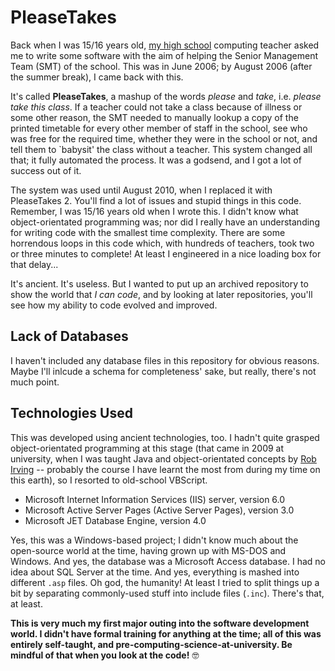 # PleaseTakes
Back when I was 15/16 years old, [my high school](https://blogs.glowscotland.org.uk/er/MearnsCastle/) computing teacher asked me to write some software with the aim of helping the Senior Management Team (SMT) of the school. This was in June 2006; by August 2006 (after the summer break), I came back with this.

It's called **PleaseTakes**, a mashup of the words *please* and *take*, i.e. *please take this class*. If a teacher could not take a class because of illness or some other reason, the SMT needed to manually lookup a copy of the printed timetable for every other member of staff in the school, see who was free for the required time, whether they were in the school or not, and tell them to `babysit' the class without a teacher. This system changed all that; it fully automated the process. It was a godsend, and I got a lot of success out of it.

The system was used until August 2010, when I replaced it with PleaseTakes 2. You'll find a lot of issues and stupid things in this code. Remember, I was 15/16 years old when I wrote this. I didn't know what object-orientated programming was; nor did I really have an understanding for writing code with the smallest time complexity. There are some horrendous loops in this code which, with hundreds of teachers, took two or three minutes to complete! At least I engineered in a nice loading box for that delay...

It's ancient. It's useless. But I wanted to put up an archived repository to show the world that *I can code*, and by looking at later repositories, you'll see how my ability to code evolved and improved.

## Lack of Databases
I haven't included any database files in this repository for obvious reasons. Maybe I'll inlcude a schema for completeness' sake, but really, there's not much point.

## Technologies Used
This was developed using ancient technologies, too. I hadn't quite grasped object-orientated programming at this stage (that came in 2009 at university, when I was taught Java and object-orientated concepts by [Rob Irving](http://www.dcs.gla.ac.uk/~rwi/) -- probably the course I have learnt the most from during my time on this earth), so I resorted to old-school VBScript.

* Microsoft Internet Information Services (IIS) server, version 6.0
* Microsoft Active Server Pages (Active Server Pages), version 3.0
* Microsoft JET Database Engine, version 4.0

Yes, this was a Windows-based project; I didn't know much about the open-source world at the time, having grown up with MS-DOS and Windows. And yes, the database was a Microsoft Access database. I had no idea about SQL Server at the time. And yes, everything is mashed into different `.asp` files. Oh god, the humanity! At least I tried to split things up a bit by separating commonly-used stuff into include files (`.inc`). There's that, at least.

**This is very much my first major outing into the software development world. I didn't have formal training for anything at the time; all of this was entirely self-taught, and pre-computing-science-at-university. Be mindful of that when you look at the code!** 🤓